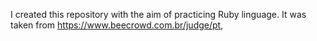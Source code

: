 I created this repository with the aim of practicing Ruby linguage. It was taken from https://www.beecrowd.com.br/judge/pt, 
